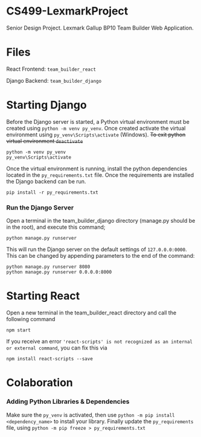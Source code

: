 # CS499-LexmarkProject
Senior Design Project. Lexmark Gallup BP10 Team Builder Web Application.

# Files
React Frontend: `team_builder_react`

Django Backend: `team_builder_django`

# Starting Django
Before the Django server is started, a Python virtual environment must be created using `python -m venv py_venv`. Once created activate the virtual environment using `py_venv\Scripts\activate` (Windows). ~~To exit python virtual environment `deactivate`~~

    python -m venv py_venv
    py_venv\Scripts\activate

Once the virtual environment is running, install the python dependencies located in the `py_requirements.txt` file. Once the requirements are installed the Django backend can be run.

    pip install -r py_requirements.txt


### Run the Django Server
Open a terminal in the team_builder_django directory (manage.py should be in the root), and execute this command;

    python manage.py runserver
    
This will run the Django server on the default settings of `127.0.0.0:0000`. This can be changed by appending parameters to the end of the command:
    
    python manage.py runserver 8080
    python manage.py runserver 0.0.0.0:8000

# Starting React
Open a new terminal in the team_builder_react directory and call the following command

    npm start

If you receive an error `'react-scripts' is not recognized as an internal or external command`, you can fix this via
    
    npm install react-scripts --save
    
# Colaboration
### Adding Python Libraries & Dependencies

Make sure the `py_venv` is activated, then use `python -m pip install <dependency_name>` to install your library. Finally update the `py_requirements` file, using `python -m pip freeze > py_requirements.txt`
